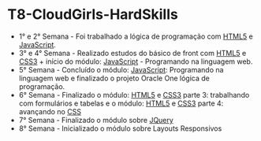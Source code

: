 # T8-CloudGirls-HardSkills

- 1° e 2° Semana - Foi trabalhado a lógica de programação com [HTML5](https://developer.mozilla.org/en-US/docs/Web/HTML) e [JavaScript](https://www.javascript.com/).
- 3° e 4° Semana - Realizado estudos do básico de front com [HTML5](https://developer.mozilla.org/en-US/docs/Web/HTML) e [CSS3](https://developer.mozilla.org/en-US/docs/Web/CSS)  + início do módulo: [JavaScript](https://www.javascript.com/) - Programando na linguagem web.
- 5° Semana - Concluído o módulo: [JavaScript](https://www.javascript.com/): Programando na linguagem web e finalizado o projeto Oracle One lógica de programação.
- 6° Semana - Finalizado o módulo: [HTML5](https://developer.mozilla.org/en-US/docs/Web/HTML) e [CSS3](https://developer.mozilla.org/en-US/docs/Web/CSS) parte 3: trabalhando com formulários e tabelas e o módulo: [HTML5](https://developer.mozilla.org/en-US/docs/Web/HTML) e [CSS3](https://developer.mozilla.org/en-US/docs/Web/CSS) parte 4: avançando no [CSS](https://developer.mozilla.org/en-US/docs/Web/CSS)
- 7° Semana - Finalizado o módulo sobre [JQuery](https://jquery.com/)
- 8° Semana - Inicializado o módulo sobre Layouts Responsivos
